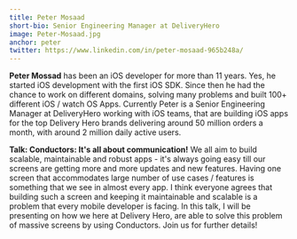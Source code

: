 ```yaml
---
title: Peter Mosaad
short-bio: Senior Engineering Manager at DeliveryHero
image: Peter-Mosaad.jpg
anchor: peter
twitter: https://www.linkedin.com/in/peter-mosaad-965b248a/
---
```


**Peter Mossad** has been an iOS developer for more than 11 years. Yes, he started iOS development with the first iOS SDK. Since then he had the chance to work on different domains, solving many problems and built 100+ different iOS / watch OS Apps.
Currently Peter is a Senior Engineering Manager at DeliveryHero working with iOS teams, that are building iOS apps for the top Delivery Hero brands delivering around 50 million orders a month, with around 2 million daily active users.

**Talk: Conductors: It's all about communication!**
We all aim to build scalable, maintainable and robust apps - it's always going easy till our screens are getting more and more updates and new features.
Having one screen that accommodates large number of use cases / features is something that we see in almost every app.
I think everyone agrees that building such a screen and keeping it maintainable and scalable is a problem that every mobile developer is facing.
In this talk, I will be presenting on how we here at Delivery Hero, are able to solve this problem of massive screens by using Conductors.
Join us for further details!